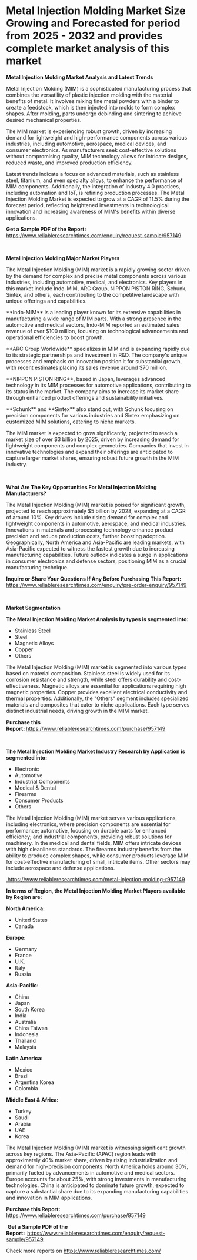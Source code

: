 <p><h1>Metal Injection Molding Market Size Growing and Forecasted for period from 2025 - 2032 and provides complete market analysis of this market</h1></p><p><strong>Metal Injection Molding Market Analysis and Latest Trends</strong></p>
<p><p>Metal Injection Molding (MIM) is a sophisticated manufacturing process that combines the versatility of plastic injection molding with the material benefits of metal. It involves mixing fine metal powders with a binder to create a feedstock, which is then injected into molds to form complex shapes. After molding, parts undergo debinding and sintering to achieve desired mechanical properties. </p><p>The MIM market is experiencing robust growth, driven by increasing demand for lightweight and high-performance components across various industries, including automotive, aerospace, medical devices, and consumer electronics. As manufacturers seek cost-effective solutions without compromising quality, MIM technology allows for intricate designs, reduced waste, and improved production efficiency.</p><p>Latest trends indicate a focus on advanced materials, such as stainless steel, titanium, and even specialty alloys, to enhance the performance of MIM components. Additionally, the integration of Industry 4.0 practices, including automation and IoT, is refining production processes. The Metal Injection Molding Market is expected to grow at a CAGR of 11.5% during the forecast period, reflecting heightened investments in technological innovation and increasing awareness of MIM's benefits within diverse applications.</p></p>
<p><strong>Get a Sample PDF of the Report:&nbsp;</strong> <a href="https://www.reliableresearchtimes.com/enquiry/request-sample/957149?utm_campaign=2774&utm_medium=2&utm_source=Github&utm_content=ia&utm_term=02042025&utm_id=metal-injection-molding">https://www.reliableresearchtimes.com/enquiry/request-sample/957149</a></p>
<p>&nbsp;</p>
<p><strong>Metal Injection Molding Major Market Players</strong></p>
<p><p>The Metal Injection Molding (MIM) market is a rapidly growing sector driven by the demand for complex and precise metal components across various industries, including automotive, medical, and electronics. Key players in this market include Indo-MIM, ARC Group, NIPPON PISTON RING, Schunk, Sintex, and others, each contributing to the competitive landscape with unique offerings and capabilities.</p><p>**Indo-MIM** is a leading player known for its extensive capabilities in manufacturing a wide range of MIM parts. With a strong presence in the automotive and medical sectors, Indo-MIM reported an estimated sales revenue of over $100 million, focusing on technological advancements and operational efficiencies to boost growth.</p><p>**ARC Group Worldwide** specializes in MIM and is expanding rapidly due to its strategic partnerships and investment in R&D. The company's unique processes and emphasis on innovation position it for substantial growth, with recent estimates placing its sales revenue around $70 million.</p><p>**NIPPON PISTON RING**, based in Japan, leverages advanced technology in its MIM processes for automotive applications, contributing to its status in the market. The company aims to increase its market share through enhanced product offerings and sustainability initiatives.</p><p>**Schunk** and **Sintex** also stand out, with Schunk focusing on precision components for various industries and Sintex emphasizing on customized MIM solutions, catering to niche markets.</p><p>The MIM market is expected to grow significantly, projected to reach a market size of over $3 billion by 2025, driven by increasing demand for lightweight components and complex geometries. Companies that invest in innovative technologies and expand their offerings are anticipated to capture larger market shares, ensuring robust future growth in the MIM industry.</p></p>
<p>&nbsp;</p>
<p><strong>What Are The Key Opportunities For Metal Injection Molding Manufacturers?</strong></p>
<p><p>The Metal Injection Molding (MIM) market is poised for significant growth, projected to reach approximately $5 billion by 2028, expanding at a CAGR of around 10%. Key drivers include rising demand for complex and lightweight components in automotive, aerospace, and medical industries. Innovations in materials and processing technology enhance product precision and reduce production costs, further boosting adoption. Geographically, North America and Asia-Pacific are leading markets, with Asia-Pacific expected to witness the fastest growth due to increasing manufacturing capabilities. Future outlook indicates a surge in applications in consumer electronics and defense sectors, positioning MIM as a crucial manufacturing technique.</p></p>
<p><strong>Inquire or Share Your Questions If Any Before Purchasing This Report:</strong> <a href="https://www.reliableresearchtimes.com/enquiry/pre-order-enquiry/957149?utm_campaign=2774&utm_medium=2&utm_source=Github&utm_content=ia&utm_term=02042025&utm_id=metal-injection-molding">https://www.reliableresearchtimes.com/enquiry/pre-order-enquiry/957149</a></p>
<p>&nbsp;</p>
<p><strong>Market Segmentation</strong></p>
<p><strong>The Metal Injection Molding Market Analysis by types is segmented into:</strong></p>
<p><ul><li>Stainless Steel</li><li>Steel</li><li>Magnetic Alloys</li><li>Copper</li><li>Others</li></ul></p>
<p><p>The Metal Injection Molding (MIM) market is segmented into various types based on material composition. Stainless steel is widely used for its corrosion resistance and strength, while steel offers durability and cost-effectiveness. Magnetic alloys are essential for applications requiring high magnetic properties. Copper provides excellent electrical conductivity and thermal properties. Additionally, the "Others" segment includes specialized materials and composites that cater to niche applications. Each type serves distinct industrial needs, driving growth in the MIM market.</p></p>
<p><strong>Purchase this Report:&nbsp;</strong><a href="https://www.reliableresearchtimes.com/purchase/957149?utm_campaign=2774&utm_medium=2&utm_source=Github&utm_content=ia&utm_term=02042025&utm_id=metal-injection-molding">https://www.reliableresearchtimes.com/purchase/957149</a></p>
<p>&nbsp;</p>
<p><strong>The Metal Injection Molding Market Industry Research by Application is segmented into:</strong></p>
<p><ul><li>Electronic</li><li>Automotive</li><li>Industrial Components</li><li>Medical & Dental</li><li>Firearms</li><li>Consumer Products</li><li>Others</li></ul></p>
<p><p>The Metal Injection Molding (MIM) market serves various applications, including electronics, where precision components are essential for performance; automotive, focusing on durable parts for enhanced efficiency; and industrial components, providing robust solutions for machinery. In the medical and dental fields, MIM offers intricate devices with high cleanliness standards. The firearms industry benefits from the ability to produce complex shapes, while consumer products leverage MIM for cost-effective manufacturing of small, intricate items. Other sectors may include aerospace and defense applications.</p></p>
<p><a href="https://www.reliableresearchtimes.com/metal-injection-molding-r957149?utm_campaign=2774&utm_medium=2&utm_source=Github&utm_content=ia&utm_term=02042025&utm_id=metal-injection-molding">&nbsp;https://www.reliableresearchtimes.com/metal-injection-molding-r957149</a></p>
<p><strong>In terms of Region, the Metal Injection Molding Market Players available by Region are:</strong></p>
<p>
    <p> <strong> North America: </strong>
        <ul>
            <li>United States</li>
            <li>Canada</li>
        </ul>
        </p> 
    <p> <strong> Europe: </strong>
        <ul>
            <li>Germany</li>
            <li>France</li>
            <li>U.K.</li>
            <li>Italy</li>
            <li>Russia</li>
        </ul>
        </p> 
    <p> <strong> Asia-Pacific: </strong>
        <ul>
            <li>China</li>
            <li>Japan</li>
            <li>South Korea</li>
            <li>India</li>
            <li>Australia</li>
            <li>China Taiwan</li>
            <li>Indonesia</li>
            <li>Thailand</li>
            <li>Malaysia</li>
        </ul>
        </p> 
    <p> <strong> Latin America: </strong>
        <ul>
            <li>Mexico</li>
            <li>Brazil</li>
            <li>Argentina Korea</li>
            <li>Colombia</li>
        </ul>
        </p> 
    <p> <strong> Middle East & Africa: </strong>
        <ul>
            <li>Turkey</li>
            <li>Saudi</li>
            <li>Arabia</li>
            <li>UAE</li>
            <li>Korea</li>
        </ul>
    </p>
    </p>
<p><p>The Metal Injection Molding (MIM) market is witnessing significant growth across key regions. The Asia-Pacific (APAC) region leads with approximately 40% market share, driven by rising industrialization and demand for high-precision components. North America holds around 30%, primarily fueled by advancements in automotive and medical sectors. Europe accounts for about 25%, with strong investments in manufacturing technologies. China is anticipated to dominate future growth, expected to capture a substantial share due to its expanding manufacturing capabilities and innovation in MIM applications.</p></p>
<p><strong>Purchase this Report: </strong><a href="https://www.reliableresearchtimes.com/purchase/957149?utm_campaign=2774&utm_medium=2&utm_source=Github&utm_content=ia&utm_term=02042025&utm_id=metal-injection-molding">https://www.reliableresearchtimes.com/purchase/957149</a></p>
<p>&nbsp;<strong>Get a Sample PDF of the Report:&nbsp;&nbsp;</strong><a href="https://www.reliableresearchtimes.com/enquiry/request-sample/957149?utm_campaign=2774&utm_medium=2&utm_source=Github&utm_content=ia&utm_term=02042025&utm_id=metal-injection-molding">https://www.reliableresearchtimes.com/enquiry/request-sample/957149</a></p>
<p><strong></strong></p>
<p>Check more reports on <a href="https://www.reliableresearchtimes.com/?utm_campaign=2774&utm_medium=2&utm_source=Github&utm_content=ia&utm_term=02042025&utm_id=metal-injection-molding">https://www.reliableresearchtimes.com/</a></p>